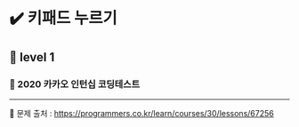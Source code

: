 # ✔️ 키패드 누르기
## 🌈 level 1
### 📌 2020 카카오 인턴십 코딩테스트


<hr>

📌 문제 출처 : https://programmers.co.kr/learn/courses/30/lessons/67256 